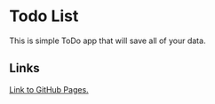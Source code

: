 # Todo List
This is simple ToDo app that will save all of your data.

## Links
[Link to GitHub Pages.](https://ereburg.github.io/todo-list/build)
